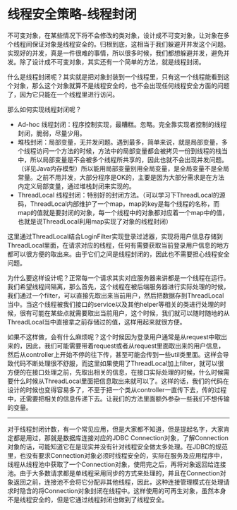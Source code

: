 # 线程安全策略-线程封闭

不可变对象，在某些情况下将不会修改的类对象，设计成不可变对象，让对象在多个线程间保证对象是线程安全的。归根到底，这相当于我们躲避开并发这个问题。实现好的并发，真是一件很难的事情，所以很多时候，我们都想躲避并发，避免并发。除了设计成不可变对象，其实还有一个简单的方法，就是线程封闭。

什么是线程封闭呢？其实就是把对象封装到一个线程里，只有这一个线程能看到这个对象，那么这个对象就算不是线程安全的，也不会出现任何线程安全方面的问题了，因为它只能在一个线程里进行访问。

那么如何实现线程封闭呢？

- Ad-hoc 线程封闭：程序控制实现，最糟糕。忽略。完全靠实现者控制的线程封闭，脆弱，尽量少用。
- 堆栈封闭：局部变量，无并发问题。遇到最多，简单来说，就是局部变量，多个线程访问一个方法的时候，方法中的局部变量都会被拷贝一份到线程的栈当中，所以局部变量是不会被多个线程所共享的，因此也就不会出现并发问题。（详见Java内存模型）所以能用局部变量别用全局变量，是全局变量不是全局常量。之前不用并发，大部分程序是OK的，主要是因为大部分需求是在方法内定义局部变量，通过堆栈封闭来实现的。
- ThreadLocal 线程封闭：特别好的封闭方法。（可以学习下ThreadLocal的源码，ThreadLocal内部维护了一个map，map的key是每个线程的名称，而map的值就是要封闭的对象，每一个线程中的对象都对应着一个map中的值，也就是说ThreadLocal利用map实现了对象的线程封闭）

这里通过ThreadLocal结合LoginFilter实现登录过滤器，实现将用户信息存储到ThreadLocal里面，在请求对应的线程，任何有需要获取当前登录用户信息的地方都可以很方便的取出来。由于它们之间是线程封闭的，因此也不需要担心线程安全问题。

为什么要这样设计呢？正常每一个请求其实对应服务器来讲都是一个线程在运行。我们希望线程间隔离，那么首先，这个线程在被后端服务器进行实际处理的时候，我们通过一个filter，可以直接先取出来当前用户，然后把数据存到ThreadLocal当中。当这个线程被我们接口的service以及其他helper等相关的类进行处理的时候，很有可能在某些点就需要取出当前用户，这个时候，我们就可以随时随地的从ThreadLocal当中直接拿之前存储过的值，这样用起来就很方便。

如果不这样做，会有什么麻烦呢？这个时候因为登录用户通常是从request中取出来的，因此，我们可能需要带着request或者从request里面取出来的用户信息，然后从controller上开始不停的往下传，甚至可能会传到一些util类里面。这样会导致代码不断处理很不舒服，而这里如果使用了ThreadLocal加上filter，就可以很方便的在接口处理之前，先取出相关的信息，在接口实际处理的时候，什么时候需要什么时候从ThreadLocal里面把信息取出来就可以了。这样的话，我们的代码在设计的时候也变得容易多了，不至于把一个类从controller一直传下去，传的过程中，还需要把相关的信息传递下去。让我们的方法里面额外参杂一些我们不想传输的变量。

<hr>

对于线程封闭计数，有一个常见应用，但是大家都不知道，但是提起名字，大家肯定都是用过，那就是数据库连接对应的JDBC Connection对象，了解Connection对象的话，可能知道它在是现实并没有针对线程安全做太多处理。在JDBC的规范里，也没有要求Connection对象必须时线程安全的，实际在服务及应用程序中，线程从线程池中获取了一个Connection对象，使用完之后，再将对象返回给连接池。由于大多数请求都是单线程采用同步的方式来处理的，并且在Connection对象返回之前，连接池不会将它分配非其他线程，因此，这种连接管理模式在处理请求时隐含的将Connection对象封闭在线程中。这样使用的可再生对象，虽然本身不是线程安全的，但是它通过线程封闭也做到了线程安全。